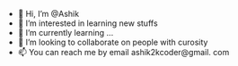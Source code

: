 - 👋 Hi, I’m @Ashik
- 👀 I’m interested in learning new stuffs
- 🌱 I’m currently learning ...
- 💞️ I’m looking to collaborate on people with curosity
- 📫 You can reach me by email ashik2kcoder@gmail.
com

<!---
AshikCoder/AshikCoder is a ✨ special ✨ repository because its `README.md` (this file) appears on your GitHub profile.
You can click the Preview link to take a look at your changes.
--->
